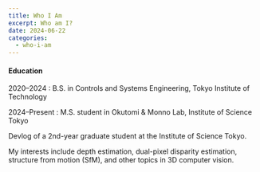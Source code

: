 ```yaml
---
title: Who I Am
excerpt: Who am I?
date: 2024-06-22
categories:
  - who-i-am
---
```


#### Education
2020–2024     : B.S. in Controls and Systems Engineering, Tokyo Institute of Technology

2024–Present : M.S. student in Okutomi & Monno Lab, Institute of Science Tokyo

Devlog of a 2nd-year graduate student at the Institute of Science Tokyo.

My interests include depth estimation, dual-pixel disparity estimation, structure from motion (SfM), and other topics in 3D computer vision.